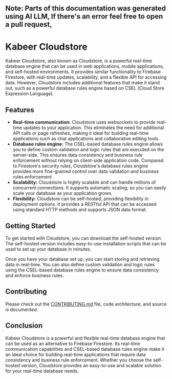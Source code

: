 **Note:**
Parts of this documentation was generated using AI LLM, If there's an error feel free to open a pull request,
---
# Kabeer Cloudstore

Kabeer Cloudstore, also known as Cloudstore, is a powerful real-time database engine that can be used in web applications, mobile applications, and self-hosted environments. It provides similar functionality to Firebase Firestore, with real-time updates, scalability, and a flexible API for accessing data. However, Cloudstore includes additional features that make it stand out, such as a powerful database rules engine based on CSEL (Cloud Store Expression Language).

## Features

- **Real-time communication:** Cloudstore uses websockets to provide real-time updates to your application. This eliminates the need for additional API calls or page refreshes, making it ideal for building real-time applications such as chat applications and collaborative editing tools.
- **Database rules engine:** The CSEL-based database rules engine allows you to define custom validation and logic rules that are executed on the server-side. This ensures data consistency and business rule enforcement without relying on client-side application code. Compared to Firestore's security rules, Cloudstore's database rules engine provides more fine-grained control over data validation and business rules enforcement.
- **Scalability:** Cloudstore is highly scalable and can handle millions of concurrent connections. It supports automatic scaling, so you can easily scale your database as your application grows.
- **Flexibility:** Cloudstore can be self-hosted, providing flexibility in deployment options. It provides a RESTful API that can be accessed using standard HTTP methods and supports JSON data format.

## Getting Started

To get started with Cloudstore, you can download the self-hosted version. The self-hosted version includes easy-to-use installation scripts that can be used to set up your database in minutes.

Once you have your database set up, you can start storing and retrieving data in real-time. You can also define custom validation and logic rules using the CSEL-based database rules engine to ensure data consistency and enforce business rules.

## Contributing 

Please check out the <a href="./CONTRIBUTING.md">CONTRIBUTING.md</a> file, code architecture, and source is documented.

## Conclusion

Kabeer Cloudstore is a powerful and flexible real-time database engine that can be used as an alternative to Firebase Firestore. Its real-time communication capabilities and CSEL-based database rules engine make it an ideal choice for building real-time applications that require data consistency and business rule enforcement. Whether you choose the self-hosted version, Cloudstore provides an easy-to-use and scalable solution for your real-time database needs.
